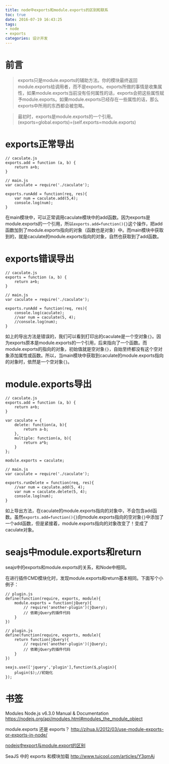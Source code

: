 ```yaml
---
title: node中exports和module.exports的区别和联系
toc: true
date: 2016-07-19 16:43:25
tags:
- node
- exports
categories: 设计开发
---
```

# 前言
> exports只是module.exports的辅助方法。你的模块最终返回module.exports给调用者，而不是exports。exports所做的事情是收集属性，如果module.exports当前没有任何属性的话，exports会把这些属性赋予module.exports。如果module.exports已经存在一些属性的话，那么exports中所用的东西都会被忽略。

> 最初时，exports是module.exports的一个引用。
> (exports=global.exports)=(self.exports=module.exports)

<!--more-->

# exports正常导出

```
// caculate.js
exports.add = function (a, b) {
    return a+b;
}
```

```
// main.js
var caculate = require('./caculate');

exports.runAdd = function(req, res){
    var num = caculate.add(5,4);
    console.log(num);
}
```
在main模块中，可以正常调用caculate模块中的add函数。因为exports是module.exports的一个引用，所以`exports.add=function(){}`这个操作，把add函数加到了module.exports指向的对象（函数也是对象）中。而main模块中获取到的，就是caculate的module.exports指向的对象，自然也获取到了add函数。

# exports错误导出
```
// caculate.js
exports = function (a, b) {
    return a+b;
}
```

```
// main.js
var caculate = require('./caculate');

exports.runAdd = function(req, res){
    console.log(caculate);
    //var num = caculate(5, 4);
    //console.log(num);
}
```
如上的导出方法是错误的，我们可以看到打印出的caculate是一个空对象`{}`。因为exports原本是module.exports的一个引用，后来指向了一个函数。而module.exports的指向的对象，初始值就是空对象`{}`，自始至终都没有这个空对象添加属性或函数。所以，当main模块中获取到caculate的module.exports指向的对象时，依然是一个空对象`{}`。

# module.exports导出

```
// caculate.js
exports.add = function (a, b) {
    return a+b;
}

var caculate = {
    delete: function(a, b){
        return a-b;
    },
    multiple: function(a, b){
        return a*b;
    }
};

module.exports = caculate;
```

```
// main.js
var caculate = require('./caculate');

exports.runDelete = function(req, res){
    //var num = caculate.add(5, 4);
    var num = caculate.delete(5, 4);
    console.log(num);
}
```
如上导出方法，在caculate的module.exports指向的对象中，不会包含add函数。虽然`exports.add=function(){}`向module.exports指向的空对象`{}`中添加了一个add函数，但是紧接着，module.exports指向的对象改变了！变成了caculate对象。

# seajs中module.exports和return
seajs中的exports和module.exports的关系，和Node中相同。

在进行插件CMD模块化时，发现module.exports和return基本相同。下面写个小例子：
```
// plugin.js
define(function(require, exports, module){
    module.exports = function(jQuery){
        // require('another-plugin')(jQuery);
        // 依赖jQuery的插件代码
    }
})
```

```
// plugin.js
define(function(require, exports, module){
    return function(jQuery){
        // require('another-plugin')(jQuery);
        // 依赖jQuery的插件代码
    }
})
```

```
seajs.use(['jquery','plugin'],function($,plugin){
    plugin($);//初始化
});
```

# 书签
Modules Node.js v6.3.0 Manual & Documentation
https://nodejs.org/api/modules.html#modules_the_module_object

module.exports 还是 exports？
http://zihua.li/2012/03/use-module-exports-or-exports-in-node/

[nodejs中export与module.export的区别](http://www.blogjava.net/Hafeyang/archive/2012/10/27/diifference_between_exports_and_module_dot_exports_in_nodejs.html)

SeaJS 中的 exports 和模块加载
http://www.tuicool.com/articles/Y3qmAj
